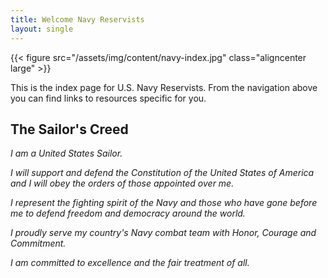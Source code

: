 ```yaml
---
title: Welcome Navy Reservists
layout: single
---
```


{{< figure src="/assets/img/content/navy-index.jpg" class="aligncenter large" >}}

This is the index page for U.S. Navy Reservists.
From the navigation above you can find links to resources specific for you.

<div class="aligncenter" style="max-width: 900px;">

## The Sailor's Creed

*I am a United States Sailor.*

*I will support and defend the Constitution of the United States of America and I will obey the orders of those appointed over me.*

*I represent the fighting spirit of the Navy and those who have gone before me to defend freedom and democracy around the world.*

*I proudly serve my country's Navy combat team with Honor, Courage and Commitment.*

*I am committed to excellence and the fair treatment of all.*

</div>
